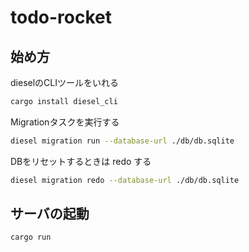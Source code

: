 # todo-rocket

## 始め方

dieselのCLIツールをいれる

```sh
cargo install diesel_cli
```

Migrationタスクを実行する

```sh
diesel migration run --database-url ./db/db.sqlite
```

DBをリセットするときは redo する

```sh
diesel migration redo --database-url ./db/db.sqlite
```

## サーバの起動

```sh
cargo run
```
